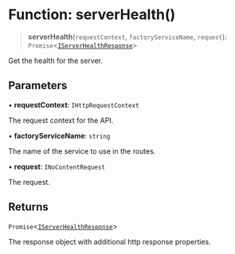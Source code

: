 # Function: serverHealth()

> **serverHealth**(`requestContext`, `factoryServiceName`, `request`): `Promise`\<[`IServerHealthResponse`](../interfaces/IServerHealthResponse.md)\>

Get the health for the server.

## Parameters

• **requestContext**: `IHttpRequestContext`

The request context for the API.

• **factoryServiceName**: `string`

The name of the service to use in the routes.

• **request**: `INoContentRequest`

The request.

## Returns

`Promise`\<[`IServerHealthResponse`](../interfaces/IServerHealthResponse.md)\>

The response object with additional http response properties.
